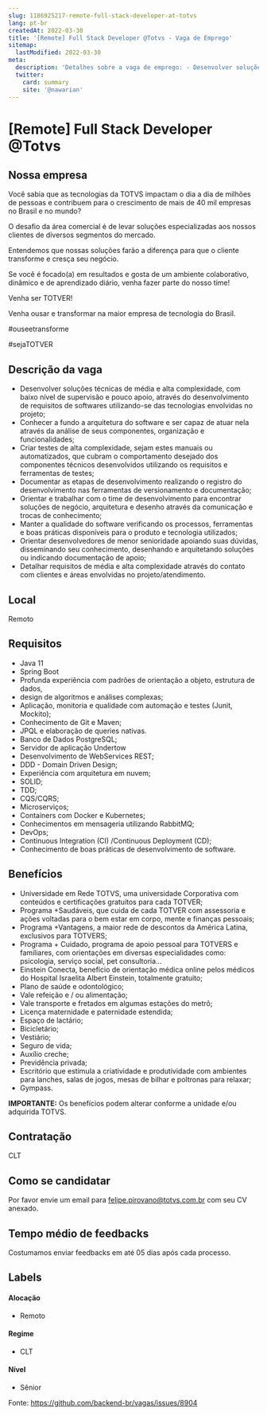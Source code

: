 ```yaml
---
slug: 1186925217-remote-full-stack-developer-at-totvs
lang: pt-br
createdAt: 2022-03-30
title: '[Remote] Full Stack Developer @Totvs - Vaga de Emprego'
sitemap:
  lastModified: 2022-03-30
meta:
  description: 'Detalhes sobre a vaga de emprego: - Desenvolver soluções técnicas de média e alta complexidade, com baixo nível de supervisão e pouco apoio, através do desenvolvimento de requisitos de softwares utilizando-se das tecnologias envolvidas no projeto; - Conhecer a fundo a arquitetura do software e ser capaz de atuar nela através da análise de seus componentes, organização e funcionalidades; - Criar testes de alta complexidade, sejam estes manuais ou automatizados, que cubram o comportamento desejado dos componentes técnicos desenvolvidos utilizando os requisitos e ferramentas de testes; - Documentar as etapas de desenvolvimento realizando o registro do desenvolvimento nas ferramentas de versionamento e documentação; - Orientar e trabalhar com o time de desenvolvimento para encontrar soluções de negócio, arquitetura e desenho através da comunicação e trocas de conhecimento; - Manter a qualidade do software verificando os processos, ferramentas e boas práticas disponíveis para o produto e tecnologia utilizados; - Orientar desenvolvedores de menor senioridade apoiando suas dúvidas, disseminando seu conhecimento, desenhando e arquitetando soluções ou indicando documentação de apoio; - Detalhar requisitos de média e alta complexidade através do contato com clientes e áreas envolvidas no projeto/atendimento.'
  twitter:
    card: summary
    site: '@nawarian'
---
```


# [Remote] Full Stack Developer @Totvs

## Nossa empresa
Você sabia que as tecnologias da TOTVS impactam o dia a dia de milhões de pessoas e contribuem para o crescimento de mais de 40 mil empresas no Brasil e no mundo?

O desafio da área comercial é de levar soluções especializadas aos nossos clientes de diversos segmentos do mercado.

Entendemos que nossas soluções farão a diferença para que o cliente transforme e cresça seu negócio.

Se você é focado(a) em resultados e gosta de um ambiente colaborativo, dinâmico e de aprendizado diário, venha fazer parte do nosso time!

Venha ser TOTVER!

Venha ousar e transformar na maior empresa de tecnologia do Brasil.

#ouseetransforme

#sejaTOTVER

## Descrição da vaga

- Desenvolver soluções técnicas de média e alta complexidade, com baixo nível de supervisão e pouco apoio, através do desenvolvimento de requisitos de softwares utilizando-se das tecnologias envolvidas no projeto;
- Conhecer a fundo a arquitetura do software e ser capaz de atuar nela através da análise de seus componentes, organização e funcionalidades; 
- Criar testes de alta complexidade, sejam estes manuais ou automatizados, que cubram o comportamento desejado dos componentes técnicos desenvolvidos utilizando os requisitos e ferramentas de testes;
- Documentar as etapas de desenvolvimento realizando o registro do desenvolvimento nas ferramentas de versionamento e documentação;
- Orientar e trabalhar com o time de desenvolvimento para encontrar soluções de negócio, arquitetura e desenho através da comunicação e trocas de conhecimento;
- Manter a qualidade do software verificando os processos, ferramentas e boas práticas disponíveis para o produto e tecnologia utilizados;
- Orientar desenvolvedores de menor senioridade apoiando suas dúvidas, disseminando seu conhecimento, desenhando e arquitetando soluções ou indicando documentação de apoio;
- Detalhar requisitos de média e alta complexidade através do contato com clientes e áreas envolvidas no projeto/atendimento.

## Local
Remoto

## Requisitos
- Java 11
- Spring Boot
- Profunda experiência com padrões de orientação a objeto, estrutura de dados,
- design de algoritmos e análises complexas;
- Aplicação, monitoria e qualidade com automação e testes (Junit, Mockito);
- Conhecimento de Git e Maven;
- JPQL e elaboração de queries nativas.
- Banco de Dados PostgreSQL;
- Servidor de aplicação Undertow
- Desenvolvimento de WebServices REST;
- DDD - Domain Driven Design;
- Experiência com arquitetura em nuvem;
- SOLID;
- TDD;
- CQS/CQRS;
- Microserviços;
- Containers com Docker e Kubernetes;
- Conhecimentos em mensageria utilizando RabbitMQ;
- DevOps;
- Continuous Integration (CI) /Continuous Deployment (CD);
- Conhecimento de boas práticas de desenvolvimento de software.

## Benefícios

- Universidade em Rede TOTVS, uma universidade Corporativa com conteúdos e certificações gratuitos para cada TOTVER;
- Programa +Saudáveis, que cuida de cada TOTVER com assessoria e ações voltadas para o bem estar em corpo, mente e finanças pessoais;
- Programa +Vantagens, a maior rede de descontos da América Latina, exclusivos para TOTVERS;
- Programa + Cuidado, programa de apoio pessoal para TOTVERS e familiares, com orientações em diversas especialidades como: psicologia, serviço social, pet consultoria...
- Einstein Conecta, benefício de orientação médica online pelos médicos do Hospital Israelita Albert Einstein, totalmente gratuito;
- Plano de saúde e odontológico;
- Vale refeição e / ou alimentação;
- Vale transporte e fretados em algumas estações do metrô;
- Licença maternidade e paternidade estendida;
- Espaço de lactário;
- Bicicletário;
- Vestiário;
- Seguro de vida;
- Auxílio creche;
- Previdência privada;
- Escritório que estimula a criatividade e produtividade com ambientes para lanches, salas de jogos, mesas de bilhar e poltronas para relaxar;
- Gympass.

**IMPORTANTE:** Os benefícios podem alterar conforme a unidade e/ou adquirida TOTVS.

## Contratação

CLT

## Como se candidatar

Por favor envie um email para felipe.pirovano@totvs.com.br com seu CV anexado.

## Tempo médio de feedbacks

Costumamos enviar feedbacks em até 05 dias após cada processo.

## Labels

#### Alocação
- Remoto

#### Regime
- CLT

#### Nível
- Sênior



Fonte: https://github.com/backend-br/vagas/issues/8904